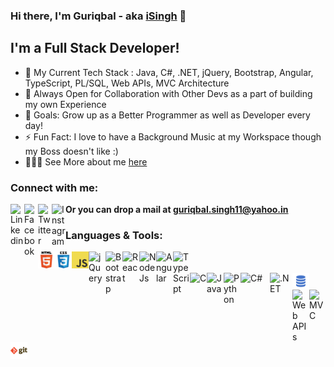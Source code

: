 ### Hi there, I'm Guriqbal - aka [iSingh][linkedin] 👋

## I'm a Full Stack Developer!

- 🔭 My Current Tech Stack : Java, C#, .NET, jQuery, Bootstrap, Angular, TypeScript, PL/SQL, Web APIs, MVC Architecture
- 👯 Always Open for Collaboration with Other Devs as a part of building my own Experience
- 🥅 Goals: Grow up as a Better Programmer as well as Developer every day!
- ⚡ Fun Fact: I love to have a Background Music at my Workspace though my Boss doesn't like :)
- 👨🏻‍💻 See More about me <a href="https://isingh-11.github.io/" target="_blank">here</a>

### Connect with me:

[<img align="left" alt="Linkedin" width="22px" src="https://cdn.jsdelivr.net/npm/simple-icons@v3/icons/linkedin.svg" />][linkedin] 
[<img align="left" alt="Facebook" width="22px" src="https://cdn.jsdelivr.net/npm/simple-icons@3.7.0/icons/facebook.svg" />][facebook]
[<img align="left" alt="Twitter" width="22px" src="https://cdn.jsdelivr.net/npm/simple-icons@v3/icons/twitter.svg" />][twitter]
[<img align="left" alt="Instagram" width="22px" src="https://cdn.jsdelivr.net/npm/simple-icons@v3/icons/instagram.svg" />][instagram] 
<b>Or you can drop a mail at <a href="mailto:guriqbal.singh11@yahoo.in">guriqbal.singh11@yahoo.in</a></b>

### Languages & Tools:

<img align="left" alt="HTML5" width="27px" src="https://raw.githubusercontent.com/github/explore/80688e429a7d4ef2fca1e82350fe8e3517d3494d/topics/html/html.png" />
<img align="left" alt="CSS3" width="27px" src="https://raw.githubusercontent.com/github/explore/80688e429a7d4ef2fca1e82350fe8e3517d3494d/topics/css/css.png" />
<img align="left" alt="JavaScript" width="27px" src="https://raw.githubusercontent.com/github/explore/80688e429a7d4ef2fca1e82350fe8e3517d3494d/topics/javascript/javascript.png" />
<img align="left" alt="jQuery" width="27px" src="https://cdn.iconscout.com/icon/free/png-512/jquery-10-1175155.png" />
<img align="left" alt="Bootstrap" width="27px" src="https://obscureproblemsandgotchas.com/wp-content/uploads/2018/06/bootstrap-stack-e1530246058846.png" />
<img align="left" alt="React" width="27px" src="https://upload.wikimedia.org/wikipedia/commons/thumb/a/a7/React-icon.svg/1200px-React-icon.svg.png" />
<img align="left" alt="NodeJs" width="27px" src="https://upload.wikimedia.org/wikipedia/commons/thumb/d/d9/Node.js_logo.svg/1200px-Node.js_logo.svg.png" />
<img align="left" alt="Angular" width="27px" src="https://upload.wikimedia.org/wikipedia/commons/thumb/c/cf/Angular_full_color_logo.svg/1200px-Angular_full_color_logo.svg.png" />
<img align="left" alt="TypeScript" width="27px" src="https://upload.wikimedia.org/wikipedia/commons/thumb/4/4c/Typescript_logo_2020.svg/1200px-Typescript_logo_2020.svg.png" />

<br />
<br />

<img align="left" alt="C" width="27px" src="https://cdn.jsdelivr.net/npm/programming-languages-logos@0.0.3/src/c/c_512x512.png" />
<img align="left" alt="Java" width="27px" src="https://cdn.jsdelivr.net/npm/programming-languages-logos@0.0.3/src/java/java_512x512.png" />
<img align="left" alt="Python" width="27px" src="https://raw.githubusercontent.com/rhoit/mode-icons/dump/icons/python.png" />
<img align="left" alt="C#" height="30px" width="47px" src="https://www.avenga.com/wp-content/uploads/2020/11/C-Sharp.png" />
<img align="left" alt=".NET" height="36px" width="36px" src="https://coniferllp.com/Products/asp.net-logo.png" />
<img align="left" alt="PL/SQL" width="27px" src="https://raw.githubusercontent.com/github/explore/80688e429a7d4ef2fca1e82350fe8e3517d3494d/topics/sql/sql.png" />
<img align="left" alt="Web APIs" width="27px" src="https://static.javatpoint.com/tutorial/webapi/images/web-api-tutorial.png" />
<img align="left" alt="MVC" width="26px" src="https://encrypted-tbn0.gstatic.com/images?q=tbn:ANd9GcTIw3PTarqWeUI-J6S6wCKPIeaz6mMFtf2jQdWT8EGK8RFK2ot5LreugYAjPMCMkVCmE9U&usqp=CAU" />

<br />

<img align="left" alt="Git" width="27px" src="https://raw.githubusercontent.com/github/explore/80688e429a7d4ef2fca1e82350fe8e3517d3494d/topics/git/git.png" />
<br />
<br />

---
[linkedin]: https://www.linkedin.com/in/isingh-11/
[facebook]: https://www.facebook.com/iSingh16
[twitter]: https://twitter.com/iGuriqbalSingh
[instagram]: https://www.instagram.com/_isingh_/
[mail]: guriqbal.singh11@yahoo.in
